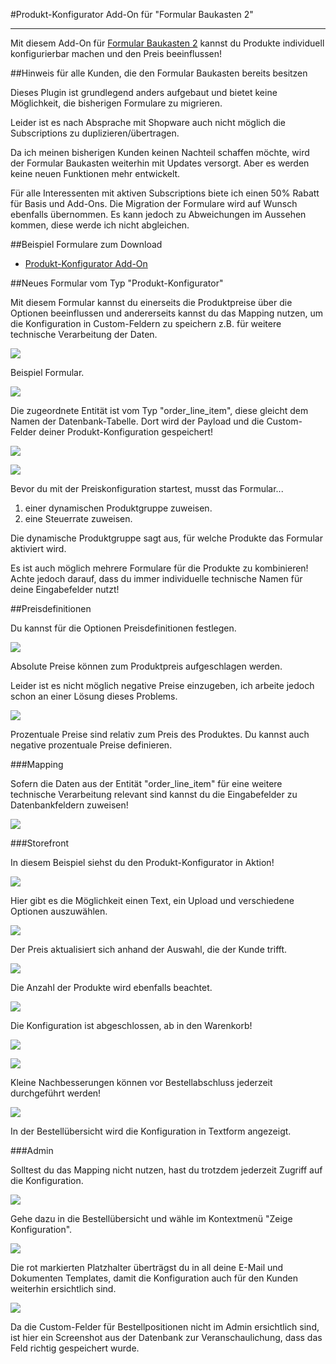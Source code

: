 #Produkt-Konfigurator Add-On für "Formular Baukasten 2"

---

Mit diesem Add-On für [Formular Baukasten 2](../MoorlForms/index.md) kannst du Produkte 
individuell konfigurierbar machen und den Preis beeinflussen!

##Hinweis für alle Kunden, die den Formular Baukasten bereits besitzen

Dieses Plugin ist grundlegend anders aufgebaut und bietet keine Möglichkeit, die bisherigen
Formulare zu migrieren.

Leider ist es nach Absprache mit Shopware auch nicht möglich die Subscriptions zu duplizieren/übertragen.

Da ich meinen bisherigen Kunden keinen Nachteil schaffen möchte, wird der Formular Baukasten
weiterhin mit Updates versorgt. Aber es werden keine neuen Funktionen mehr entwickelt.

Für alle Interessenten mit aktiven Subscriptions biete ich einen 50% Rabatt für Basis und Add-Ons. 
Die Migration der Formulare wird auf Wunsch ebenfalls übernommen.
Es kann jedoch zu Abweichungen im Aussehen kommen, diese werde ich nicht abgleichen.

##Beispiel Formulare zum Download

- [Produkt-Konfigurator Add-On](examples/custom-products-add-on.json)

##Neues Formular vom Typ "Produkt-Konfigurator"

Mit diesem Formular kannst du einerseits die Produktpreise über die Optionen beeinflussen und
andererseits kannst du das Mapping nutzen, um die Konfiguration in Custom-Feldern zu speichern
z.B. für weitere technische Verarbeitung der Daten.

![](images/fbcp-01.jpg)

Beispiel Formular.

![](images/fbcp-04.jpg)

Die zugeordnete Entität ist vom Typ "order_line_item", diese gleicht dem Namen der Datenbank-Tabelle.
Dort wird der Payload und die Custom-Felder deiner Produkt-Konfiguration gespeichert!

![](images/fbcp-02.jpg)

![](images/fbcp-03.jpg)

Bevor du mit der Preiskonfiguration startest, musst das Formular...

1. einer dynamischen Produktgruppe zuweisen.
2. eine Steuerrate zuweisen.

Die dynamische Produktgruppe sagt aus, für welche Produkte das Formular aktiviert wird.

Es ist auch möglich mehrere Formulare für die Produkte zu kombinieren! Achte jedoch darauf,
dass du immer individuelle technische Namen für deine Eingabefelder nutzt!

##Preisdefinitionen

Du kannst für die Optionen Preisdefinitionen festlegen.

![](images/fbcp-05.jpg)

Absolute Preise können zum Produktpreis aufgeschlagen werden.

Leider ist es nicht möglich negative Preise einzugeben, ich arbeite jedoch schon an einer Lösung dieses Problems.

![](images/fbcp-06.jpg)

Prozentuale Preise sind relativ zum Preis des Produktes. Du kannst auch negative prozentuale Preise definieren.

###Mapping

Sofern die Daten aus der Entität "order_line_item" für eine weitere technische Verarbeitung relevant sind 
kannst du die Eingabefelder zu Datenbankfeldern zuweisen!

![](images/fbcp-07.jpg)

###Storefront

In diesem Beispiel siehst du den Produkt-Konfigurator in Aktion!

![](images/fbcp-08.jpg)

Hier gibt es die Möglichkeit einen Text, ein Upload und verschiedene Optionen auszuwählen.

![](images/fbcp-09.jpg)

Der Preis aktualisiert sich anhand der Auswahl, die der Kunde trifft.

![](images/fbcp-10.jpg)

Die Anzahl der Produkte wird ebenfalls beachtet.

![](images/fbcp-11.jpg)

Die Konfiguration ist abgeschlossen, ab in den Warenkorb!

![](images/fbcp-12.jpg)

![](images/fbcp-13.jpg)

Kleine Nachbesserungen können vor Bestellabschluss jederzeit durchgeführt werden!

![](images/fbcp-14.jpg)

In der Bestellübersicht wird die Konfiguration in Textform angezeigt.

###Admin

Solltest du das Mapping nicht nutzen, hast du trotzdem jederzeit Zugriff auf die Konfiguration.

![](images/fbcp-15.jpg)

Gehe dazu in die Bestellübersicht und wähle im Kontextmenü "Zeige Konfiguration".

![](images/fbcp-16.jpg)

Die rot markierten Platzhalter überträgst du in all deine E-Mail und Dokumenten Templates, damit die 
Konfiguration auch für den Kunden weiterhin ersichtlich sind.

![](images/fbcp-17.jpg)

Da die Custom-Felder für Bestellpositionen nicht im Admin ersichtlich sind, ist hier ein Screenshot aus
der Datenbank zur Veranschaulichung, dass das Feld richtig gespeichert wurde.

